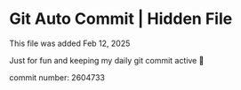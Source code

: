 # Git Auto Commit | Hidden File

This file was added Feb 12, 2025

Just for fun and keeping my daily git commit active 🤪

commit number: 2604733

